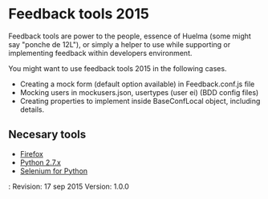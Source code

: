 Feedback tools 2015
===================

Feedback tools are power to the people, essence of Huelma (some might say "ponche de 12L"), or
simply a helper to use while supporting or implementing feedback within developers environment.


You might want to use feedback tools 2015 in the following cases.

* Creating a mock form (default option available) in Feedback.conf.js file
* Mocking users in mockusers.json, usertypes (user ei) (BDD config files)
* Creating properties to implement inside BaseConfLocal object, including details.

Necesary tools
--------------
* [Firefox](https://www.mozilla.org/en-US/firefox/products/)
* [Python 2.7.x ](https://www.python.org/downloads/)
* [Selenium for Python](http://www.seleniumhq.org/download/)

:
        Revision: 17 sep 2015
        Version: 1.0.0
